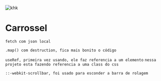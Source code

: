 ![khk](https://user-images.githubusercontent.com/73972922/167881983-3fc49b11-54be-4818-8818-8d4bc745d587.gif)

# Carrossel

`fetch com json local`

`.map() com destruction, fica mais bonito o código`

`useRef, primeira vez usando, ele faz referencia a um elemento`
`nessa projeto esta fazendo referencia a uma class do css`

`::-webkit-scrollbar, foi usado para esconder a barra de rolagem`
